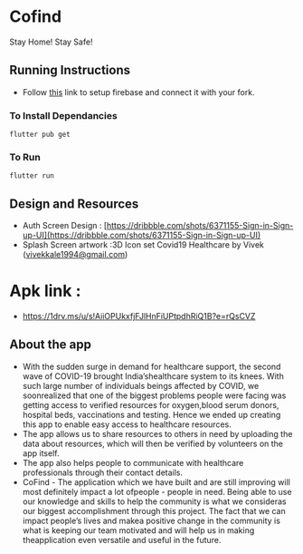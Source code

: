 # Cofind

Stay Home! Stay Safe! 

## Running Instructions 

- Follow [this](https://firebase.google.com/docs/flutter/setup) link to setup firebase and connect it with your fork.
  
### To Install Dependancies 
  `flutter pub get`
  
### To Run 
  `flutter run` 

## Design and Resources 
- Auth Screen Design   : [https://dribbble.com/shots/6371155-Sign-in-Sign-up-UI](https://dribbble.com/shots/6371155-Sign-in-Sign-up-UI)
- Splash Screen artwork :3D Icon set Covid19 Healthcare by Vivek (vivekkale1994@gmail.com)


# Apk link :
- https://1drv.ms/u/s!AiiOPUkxfjFJlHnFiUPtpdhRiQ1B?e=rQsCVZ

## About the app
- With  the  sudden  surge  in  demand  for  healthcare  support,  the  second  wave  of  COVID-19  brought  India’shealthcare system to its knees.  With such large number of individuals beings affected by COVID, we soonrealized that one of the biggest problems people were facing was getting access to verified resources for oxygen,blood  serum  donors,  hospital  beds,  vaccinations  and  testing. Hence we ended up creating this app to enable easy access to healthcare resources.
- The app allows us to share resources to others in need by uploading the data about resources, which will then be verified by volunteers on the app itself.
- The app also helps people to communicate with healthcare professionals through their contact details.
- CoFind - The application which we have built and are still improving will most definitely impact a lot ofpeople - people in need.  Being able to use our knowledge and skills to help the community is what we consideras our biggest accomplishment through this project.  The fact that we can impact people’s lives and makea positive change in the community is what is keeping our team motivated and will help us in making theapplication even versatile and useful in the future.
